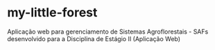 # my-little-forest
Aplicação web para gerenciamento de Sistemas Agroflorestais - SAFs desenvolvido para a Disciplina de Estágio II (Aplicação Web)
